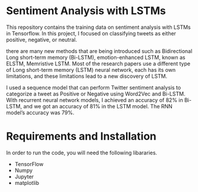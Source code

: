 # Sentiment Analysis with LSTMs



This repository contains the training data on sentiment analysis with LSTMs in Tensorflow. In this project, I focused on classifying tweets as either positive, negative, or neutral.  

there are many new methods that are being introduced such as Bidirectional Long short-term memory (Bi-LSTM), emotion-enhanced LSTM, known as ELSTM, Memristive LSTM. Most of the research papers use a different type of Long short-term memory (LSTM) neural network, each has its own limitations, and these limitations lead to a new discovery of LSTM.  

I used a sequence model that can perform Twitter sentiment analysis to categorize a tweet as Positive or Negative using Word2Vec and Bi-LSTM. With recurrent neural network models, I achieved an accuracy of 82% in Bi-LSTM, and we got an accuracy of 81% in the LSTM model. The RNN model’s accuracy was 79%.  

# Requirements and Installation  

In order to run the code, you will need the following libararies.  
- TensorFlow   
- Numpy   
- Jupyter   
- matplotlib


